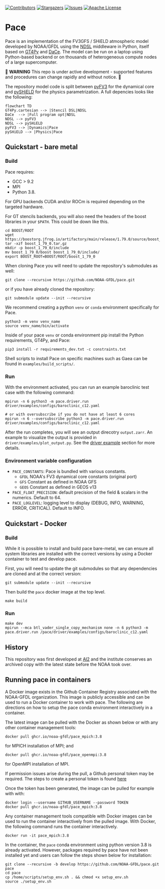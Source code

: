 [![Contributors][contributors-shield]][contributors-url]
[![Stargazers][stars-shield]][stars-url]
[![Issues][issues-shield]][issues-url]
[![Apache License][license-shield]][license-url]

# Pace

Pace is an implementation of the FV3GFS / SHiELD atmospheric model developed by NOAA/GFDL using the [NDSL](https://github.com/NOAA-GFDL/NDSL) middleware in Python, itself based on [GT4Py](https://github.com/GridTools/gt4py) and [DaCe](https://github.com/spcl/dace). The model can be run on a laptop using Python-based backend or on thousands of heterogeneous compute nodes of a large supercomputer.

🚧 **WARNING** This repo is under active development - supported features and procedures can change rapidly and without notice. 🚧

The repository model code is split between [pyFV3](https://github.com/NOAA-GFDL/pyFV3) for the dynamical core and [pySHiELD](https://github.com/NOAA-GFDL/pySHiELD) for the physics parametrization. A full depencies looks like the following:

```mermaid
flowchart TD
GT4Py.cartesian --> |Stencil DSL|NDSL
DaCe  --> |Full program opt|NDSL
NDSL --> pyFV3
NDSL --> pySHiELD
pyFV3 --> |Dynamics|Pace
pySHiELD --> |Physics|Pace

```

## Quickstart - bare metal

### Build

Pace requires:

- GCC > 9.2
- MPI
- Python 3.8.

For GPU backends CUDA and/or ROCm is required depending on the targeted hardware.

For GT stencils backends, you will also need the headers of the boost libraries in your `$PATH`. This could be down like this.

```shell
cd BOOST/ROOT
wget https://boostorg.jfrog.io/artifactory/main/release/1.79.0/source/boost_1_79_0.tar.gz
tar -xzf boost_1_79_0.tar.gz
mkdir -p boost_1_79_0/include
mv boost_1_79_0/boost boost_1_79_0/include/
export BOOST_ROOT=BOOST/ROOT/boost_1_79_0
```

When cloning Pace you will need to update the repository's submodules as well:

```shell
git clone --recursive https://github.com/NOAA-GFDL/pace.git
```

or if you have already cloned the repository:

```
git submodule update --init --recursive
```

We recommend creating a python `venv` or `conda` environment specifically for Pace.

```shell
python3 -m venv venv_name
source venv_name/bin/activate
```

Inside of your pace `venv` or conda environment pip install the Python requirements, GT4Py, and Pace:

```shell
pip3 install -r requirements_dev.txt -c constraints.txt
```

Shell scripts to install Pace on specific machines such as Gaea can be found in `examples/build_scripts/`.

### Run

With the environment activated, you can run an example baroclinic test case with the following command:

```shell
mpirun -n 6 python3 -m pace.driver.run driver/examples/configs/baroclinic_c12.yaml

# or with oversubscribe if you do not have at least 6 cores
mpirun -n 6 --oversubscribe python3 -m pace.driver.run driver/examples/configs/baroclinic_c12.yaml
```

After the run completes, you will see an output direcotry `output.zarr`. An example to visualize the output is provided in `driver/examples/plot_output.py`. See the [driver example](driver/examples/README.md) section for more details.

### Environment variable configuration

- `PACE_CONSTANTS`: Pace is bundled with various constants.
  - `GFDL` NOAA's FV3 dynamical core constants (original port)
  - `GFS` Constant as defined in NOAA GFS
  - `GEOS`  Constant as defined in GEOS v13
- `PACE_FLOAT_PRECISION`: default precision of the field & scalars in the numerics. Default to 64.
- `PACE_LOGLEVEL`: logging level to display (DEBUG, INFO, WARNING, ERROR, CRITICAL). Default to INFO.

## Quickstart - Docker

### Build

While it is possible to install and build pace bare-metal, we can ensure all system libraries are installed with the correct versions by using a Docker container to test and develop pace.

First, you will need to update the git submodules so that any dependencies are cloned and at the correct version:

```shell
git submodule update --init --recursive
```

Then build the `pace` docker image at the top level.

```shell
make build
```

### Run

```shell
make dev
mpirun --mca btl_vader_single_copy_mechanism none -n 6 python3 -m pace.driver.run /pace/driver/examples/configs/baroclinic_c12.yaml
```

## History

This repository was first developed at [AI2](https://github.com/ai2cm/pace) and the institute conserves an archived copy with the latest state before the NOAA took over.

[contributors-shield]: https://img.shields.io/github/contributors/ai2cm/pace.svg
[contributors-url]: https://github.com/ai2cm/pace/graphs/contributors
[stars-shield]: https://img.shields.io/github/stars/ai2cm/pace.svg
[stars-url]: https://github.com/ai2cm/pace/stargazers
[issues-shield]: https://img.shields.io/github/issues/ai2cm/pace.svg
[issues-url]: https://github.com/ai2cm/pace/issues
[license-shield]: https://img.shields.io/github/license/ai2cm/pace.svg
[license-url]: https://github.com/ai2cm/pace/blob/main/LICENSE.md

## Running pace in containers
A Docker image exists in the Github Container Registry associated with the NOAA-GFDL organization.
This image is publicly accessible and can be used to run a Docker container to work with pace.
The following are directions on how to setup the pace conda environment interactively in a container.

The latest image can be pulled with the Docker as shown below or
with any other container management tools:

```shell
docker pull ghcr.io/noaa-gfdl/pace_mpich:3.8
```
for MPICH installation of MPI; and
```shell
docker pull ghcr.io/noaa-gfdl/pace_openmpi:3.8
```
for OpenMPI installation of MPI.

If permission issues arise during the pull, a Github personal token
may be required.  The steps to create a personal token is found
[here](https://docs.github.com/en/authentication/keeping-your-account-and-data-secure/managing-your-personal-access-tokens)

Once the token has been generated, the image can be pulled for example with with:
```shell
docker login --username GITHUB_USERNAME --password TOKEN
docker pull ghcr.io/noaa-gfdl/pace_mpich:3.8
```

Any container management tools compatible with Docker images can be used
to run the container interactively from the pulled image.
With Docker, the following command runs the container interactively.
```shell
docker run -it pace_mpich:3.8
```

In the container, the `pace` conda environment using python version 3.8 is already activated.
However, packages required by pace have not been installed yet and users can follow the steps shown below for installation:

```shell
git clone --recursive -b develop https://github.com/NOAA-GFDL/pace.git pace
cd pace
cp /home/scripts/setup_env.sh . && chmod +x setup_env.sh
source ./setup_env.sh
```
